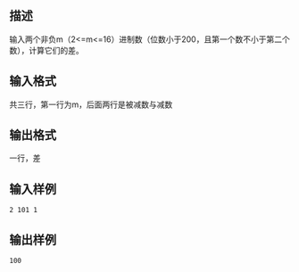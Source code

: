 ## 描述

输入两个非负m（2<=m<=16）进制数（位数小于200，且第一个数不小于第二个数），计算它们的差。

## 输入格式

共三行，第一行为m，后面两行是被减数与减数

## 输出格式

一行，差

## 输入样例

```plaintext
2 101 1 
```

## 输出样例

```plaintext
100 
```



 



 

